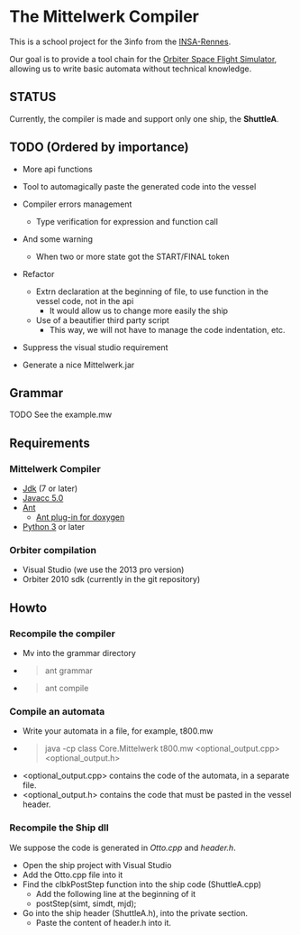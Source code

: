 # The Mittelwerk Compiler

This is a school project for the 3info from the [INSA-Rennes](http://www.insa-rennes.fr/en.html).

Our goal is to provide a tool chain for the [Orbiter Space Flight Simulator](http://orbit.medphys.ucl.ac.uk/), allowing us to write basic automata without technical knowledge.

## STATUS
Currently, the compiler is made and support only one ship, the **ShuttleA**.


## TODO (Ordered by importance)
* More api functions
* Tool to automagically paste the generated code into the vessel
* Compiler errors management
  * Type verification for expression and function call
* And some warning
  * When two or more state got the START/FINAL token
* Refactor
  * Extrn declaration at the beginning of file, to use function in the vessel code, not in the api
    * It would allow us to change more easily the ship
  * Use of a beautifier third party script
    * This way, we will not have to manage the code indentation, etc.

* Suppress the visual studio requirement

* Generate a nice Mittelwerk.jar


## Grammar
TODO
See the example.mw



## Requirements

### Mittelwerk Compiler
* [Jdk](http://www.oracle.com/technetwork/java/javase/downloads/jdk8-downloads-2133151.html) (7 or later)
* [Javacc 5.0](https://java.net/projects/javacc/downloads)
* [Ant](https://ant.apache.org/manual/index.html)
  * [Ant plug-in for doxygen](http://ant-doxygen.blogspot.fr/)
* [Python 3](https://www.python.org/downloads/) or later

### Orbiter compilation
* Visual Studio (we use the 2013 pro version)
* Orbiter 2010 sdk (currently in the git repository)


## Howto
### Recompile the compiler
* Mv into the grammar directory
* > ant grammar
* > ant compile

### Compile an automata
* Write your automata in a file, for example, t800.mw
* > java -cp class Core.Mittelwerk t800.mw <optional_output.cpp> <optional_output.h>
* <optional_output.cpp> contains the code of the automata, in a separate file.
* <optional_output.h> contains the code that must be pasted in the vessel header.

### Recompile the Ship dll
We suppose the code is generated in *Otto.cpp* and *header.h*.
* Open the ship project with Visual Studio
* Add the Otto.cpp file into it
* Find the clbkPostStep function into the ship code (ShuttleA.cpp)
  * Add the following line at the beginning of it
  * postStep(simt, simdt, mjd);
* Go into the ship header (ShuttleA.h), into the private section.
  * Paste the content of header.h into it.

